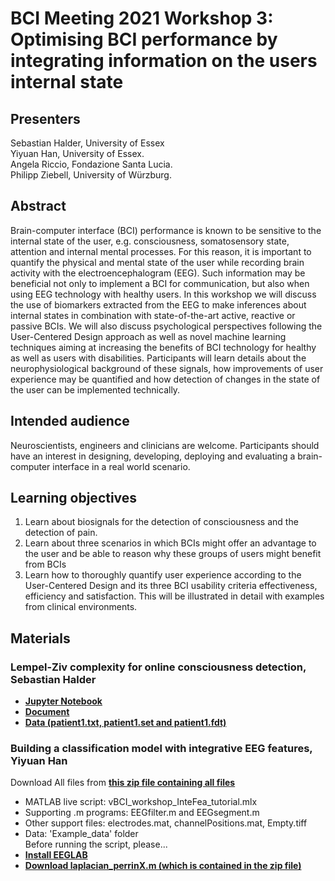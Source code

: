 # BCI Meeting 2021 Workshop 3: Optimising BCI performance by integrating information on the users internal state

## Presenters
Sebastian Halder, University of Essex 
<br>Yiyuan Han, University of Essex. 
<br>Angela Riccio, Fondazione Santa Lucia. 
<br>Philipp Ziebell, University of Würzburg. 

## Abstract
Brain-computer interface (BCI) performance is known to be sensitive to the internal state of the user, e.g. consciousness, somatosensory state, attention and internal mental processes. For this reason, it is important to quantify the physical and mental state of the user while recording brain activity with the electroencephalogram (EEG). Such information may be beneficial not only to implement a BCI for communication, but also when using EEG technology with healthy users. In this workshop we will discuss the use of biomarkers extracted from the EEG to make inferences about internal states in combination with state-of-the-art active, reactive or passive BCIs. We will also discuss psychological perspectives following the User-Centered Design approach as well as novel machine learning techniques aiming at increasing the benefits of BCI technology for healthy as well as users with disabilities. Participants will learn details about the neurophysiological background of these signals, how improvements of user experience may be quantified and how detection of changes in the state of the user can be implemented technically.

## Intended audience
Neuroscientists, engineers and clinicians are welcome. Participants should have an interest in designing, developing, deploying and evaluating a brain-computer interface in a real world scenario.

## Learning objectives
1. Learn about biosignals for the detection of consciousness and the detection of pain.
2. Learn about three scenarios in which BCIs might offer an advantage to the user and be able to reason why these groups of users might benefit from BCIs
3. Learn how to thoroughly quantify user experience according to the User-Centered Design and its three BCI usability criteria effectiveness, efficiency and satisfaction. This will be illustrated in detail with examples from clinical environments.

## Materials
### Lempel-Ziv complexity for online consciousness detection, Sebastian Halder
- [**Jupyter Notebook**](https://github.com/Han-YY/vBCI-Meeting_Workshop3/blob/e50b1985644b7726fc45505a172199b66dab6042/SH_Lempel-Ziv%20complexity%20for%20online%20consciousness%20detection/Quick%20tutorial%20on%20importing,%20processing%20and%20visualising%20Wada%20data.ipynb)
- [**Document**](https://github.com/Han-YY/vBCI-Meeting_Workshop3/blob/e50b1985644b7726fc45505a172199b66dab6042/SH_Lempel-Ziv%20complexity%20for%20online%20consciousness%20detection/Quick%20tutorial%20on%20importing,%20processing%20and%20visualising%20Wada%20data.md.pdf)
- [**Data (patient1.txt, patient1.set and patient1.fdt)**](https://www.dropbox.com/t/HFezAOEePzKoSPKA)
### Building a classification model with integrative EEG features, Yiyuan Han
Download All files from [**this zip file containing all files**](https://github.com/Han-YY/vBCI-Meeting_Workshop3/blob/e50b1985644b7726fc45505a172199b66dab6042/YH_integrative%20EEG%20features/YH_integrative%20EEG%20features.zip)
- MATLAB live script: vBCI_workshop_InteFea_tutorial.mlx
- Supporting .m programs: EEGfilter.m and EEGsegment.m
- Other support files: electrodes.mat, channelPositions.mat, Empty.tiff
- Data: 'Example_data' folder
<br>Before running the script, please...
- [**Install EEGLAB**](https://sccn.ucsd.edu/eeglab/download.php)
- [**Download laplacian_perrinX.m (which is contained in the zip file)**](http://mikexcohen.com/lecturelets/laplacian/)

